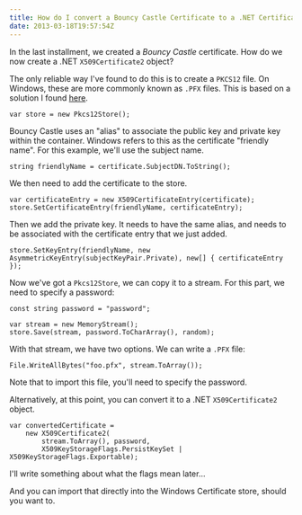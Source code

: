 ```yaml
---
title: How do I convert a Bouncy Castle Certificate to a .NET Certificate?
date: 2013-03-18T19:57:54Z
---
```

In the last installment, we created a *Bouncy Castle* certificate. How do we now create a .NET `X509Certificate2` object?

The only reliable way I've found to do this is to create a `PKCS12` file. On Windows, these are more commonly known as `.PFX` files. This is based on a solution I found [here](http://web.archive.org/web/20100504192226/http://www.fkollmann.de/v2/post/Creating-certificates-using-BouncyCastle.aspx).

    var store = new Pkcs12Store();
	
Bouncy Castle uses an "alias" to associate the public key and private key within the container. Windows refers to this as the certificate "friendly name". For this example, we'll use the subject name.

	string friendlyName = certificate.SubjectDN.ToString();
	
We then need to add the certificate to the store.

	var certificateEntry = new X509CertificateEntry(certificate);
	store.SetCertificateEntry(friendlyName, certificateEntry);

Then we add the private key. It needs to have the same alias, and needs to be associated with the certificate entry that we just added.
	
	store.SetKeyEntry(friendlyName, new AsymmetricKeyEntry(subjectKeyPair.Private), new[] { certificateEntry });

Now we've got a `Pkcs12Store`, we can copy it to a stream. For this part, we need to specify a password:

	const string password = "password";

	var stream = new MemoryStream();
	store.Save(stream, password.ToCharArray(), random);

With that stream, we have two options. We can write a `.PFX` file:

	File.WriteAllBytes("foo.pfx", stream.ToArray());

Note that to import this file, you'll need to specify the password.

Alternatively, at this point, you can convert it to a .NET `X509Certificate2` object.
	
	var convertedCertificate =
	    new X509Certificate2(
	        stream.ToArray(), password,
	        X509KeyStorageFlags.PersistKeySet | X509KeyStorageFlags.Exportable);

I'll write something about what the flags mean later...

And you can import that directly into the Windows Certificate store, should you want to.
